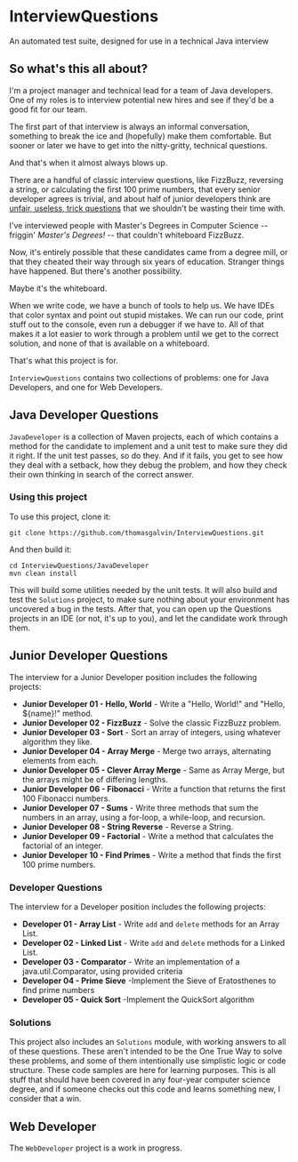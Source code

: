 # InterviewQuestions #
An automated test suite, designed for use in a technical Java interview
 
## So what's this all about? ##

I'm a project manager and technical lead for a team of Java developers. One of my roles is to interview potential new hires and see if they'd be a good fit for our team.

The first part of that interview is always an informal conversation, something to break the ice and (hopefully) make them comfortable. But sooner or later we have to get into the nitty-gritty, technical questions.

And that's when it almost always blows up.

There are a handful of classic interview questions, like FizzBuzz, reversing a string, or calculating the first 100 prime numbers, that every senior developer agrees is trivial, and about half of junior developers think are [unfair, useless, trick questions](http://www.reddit.com/r/webdev/comments/35owh3/designer_applies_for_js_job_fails_at_fizzbuzz/) that we shouldn't be wasting their time with.

I've interviewed people with Master's Degrees in Computer Science -- friggin' *Master's Degrees!* -- that couldn't whiteboard FizzBuzz.

Now, it's entirely possible that these candidates came from a degree mill, or that they cheated their way through six years of education. Stranger things have happened. But there's another possibility.

Maybe it's the whiteboard.

When we write code, we have a bunch of tools to help us. We have IDEs that color syntax and point out stupid mistakes. We can run our code, print stuff out to the console, even run a debugger if we have to. All of that makes it a lot easier to work through a problem until we get to the correct solution, and none of that is available on a whiteboard.

That's what this project is for.

`InterviewQuestions` contains two collections of problems: one for Java Developers, and one for Web Developers.

## Java Developer Questions ##


`JavaDeveloper` is a collection of Maven projects, each of which contains a method for the candidate to implement and a unit test to make sure they did it right. If the unit test passes, so do they. And if it fails, you get to see how they deal with a setback, how they debug the problem, and how they check their own thinking in search of the correct answer.

### Using this project ###

To use this project, clone it:

`git clone https://github.com/thomasgalvin/InterviewQuestions.git`

And then build it:

```
cd InterviewQuestions/JavaDeveloper
mvn clean install 
```

This will build some utilities needed by the unit tests. It will also build and test the `Solutions` project, to make sure nothing about your environment has uncovered a bug in the tests. After that, you can open up the Questions projects in an IDE (or not, it's up to you), and let the candidate work through them. 

## Junior Developer Questions ##

The interview for a Junior Developer position includes the following projects:

* **Junior Developer 01 - Hello, World** - Write a "Hello, World!" and "Hello, ${name}!" method.
* **Junior Developer 02 - FizzBuzz** - Solve the classic FizzBuzz problem.
* **Junior Developer 03 - Sort** - Sort an array of integers, using whatever algorithm they like.
* **Junior Developer 04 - Array Merge** - Merge two arrays, alternating elements from each.
* **Junior Developer 05 - Clever Array Merge** - Same as Array Merge, but the arrays might be of differing lengths.
* **Junior Developer 06 - Fibonacci** - Write a function that returns the first 100 Fibonacci numbers.
* **Junior Developer 07 - Sums** - Write three methods that sum the numbers in an array, using a for-loop, a while-loop, and recursion.
* **Junior Developer 08 - String Reverse** - Reverse a String.
* **Junior Developer 09 - Factorial** - Write a method that calculates the factorial of an integer.
* **Junior Developer 10 - Find Primes** - Write a method that finds the first 100 prime numbers.

### Developer Questions ###

The interview for a Developer position includes the following projects:

* **Developer 01 - Array List** - Write `add` and `delete` methods for an Array List.
* **Developer 02 - Linked List** - Write `add` and `delete` methods for a Linked List.
* **Developer 03 - Comparator** - Write an implementation of a java.util.Comparator, using provided criteria
* **Developer 04 - Prime Sieve** -Implement the Sieve of Eratosthenes to find prime numbers
* **Developer 05 - Quick Sort** -Implement the QuickSort algorithm

### Solutions ###

This project also includes an `Solutions` module, with working answers to all of these questions. These aren't intended to be the One True Way to solve these problems, and some of them intentionally use simplistic logic or code structure. These code samples are here for learning purposes. This is all stuff that should have been covered in any four-year computer science degree, and if someone checks out this code and learns something new, I consider that a win.

## Web Developer ##

The `WebDeveloper` project is a work in progress.